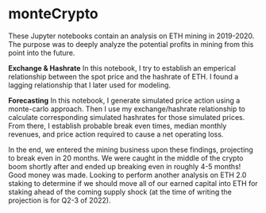 # monteCrypto

These Jupyter notebooks contain an analysis on ETH mining in 2019-2020. The purpose was to deeply analyze the potential profits in mining from this point into the future.

**Exchange & Hashrate**
In this notebook, I try to establish an emperical relationship between the spot price and the hashrate of ETH. I found a lagging relationship that I later used for modeling.

**Forecasting**
In this notebook, I generate simulated price action using a monte-carlo approach. Then I use my exchange/hashrate relationship to calculate corresponding simulated hashrates for those simulated prices. From there, I establish probable break even times, median monthly revenues, and price action required to cause a net operating loss.

In the end, we entered the mining business upon these findings, projecting to break even in 20 months. We were caught in the middle of the crypto boom shortly after and ended up breaking even in roughly 4-5 months! Good money was made. Looking to perform another analysis on ETH 2.0 staking to determine if we should move all of our earned capital into ETH for staking ahead of the coming supply shock (at the time of writing the projection is for Q2-3 of 2022).
